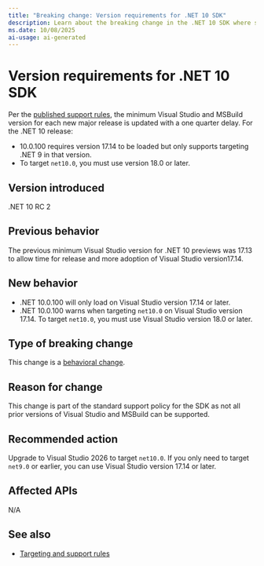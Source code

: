 ```yaml
---
title: "Breaking change: Version requirements for .NET 10 SDK"
description: Learn about the breaking change in the .NET 10 SDK where specific versions of Visual Studio and MSBuild are required.
ms.date: 10/08/2025
ai-usage: ai-generated
---
```

# Version requirements for .NET 10 SDK

Per the [published support rules](../../../porting/versioning-sdk-msbuild-vs.md#targeting-and-support-rules), the minimum Visual Studio and MSBuild version for each new major release is updated with a one quarter delay. For the .NET 10 release:

- 10.0.100 requires version 17.14 to be loaded but only supports targeting .NET 9 in that version.
- To target `net10.0`, you must use version 18.0 or later.

## Version introduced

.NET 10 RC 2

## Previous behavior

The previous minimum Visual Studio version for .NET 10 previews was 17.13 to allow time for release and more adoption of Visual Studio version17.14.

## New behavior

- .NET 10.0.100 will only load on Visual Studio version 17.14 or later.
- .NET 10.0.100 warns when targeting `net10.0` on Visual Studio version 17.14. To target `net10.0`, you must use Visual Studio version 18.0 or later.

## Type of breaking change

This change is a [behavioral change](../../categories.md#behavioral-change).

## Reason for change

This change is part of the standard support policy for the SDK as not all prior versions of Visual Studio and MSBuild can be supported.

## Recommended action

Upgrade to Visual Studio 2026 to target `net10.0`. If you only need to target `net9.0` or earlier, you can use Visual Studio version 17.14 or later.

## Affected APIs

N/A

## See also

- [Targeting and support rules](../../../porting/versioning-sdk-msbuild-vs.md#targeting-and-support-rules)
